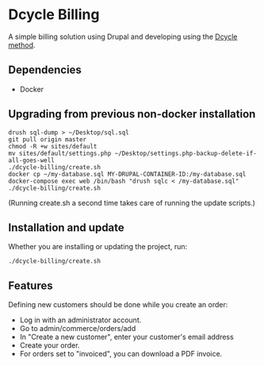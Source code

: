 Dcycle Billing
==============

A simple billing solution using Drupal and developing using the
[Dcycle method](http://dcycleproject.org/).

Dependencies
-----

 * Docker

Upgrading from previous non-docker installation
-----

    drush sql-dump > ~/Desktop/sql.sql
    git pull origin master
    chmod -R +w sites/default
    mv sites/default/settings.php ~/Desktop/settings.php-backup-delete-if-all-goes-well
    ./dcycle-billing/create.sh
    docker cp ~/my-database.sql MY-DRUPAL-CONTAINER-ID:/my-database.sql
    docker-compose exec web /bin/bash "drush sqlc < /my-database.sql"
    ./dcycle-billing/create.sh

(Running create.sh a second time takes care of running the update scripts.)

Installation and update
------------

Whether you are installing or updating the project, run:

    ./dcycle-billing/create.sh

Features
--------

Defining new customers should be done while you create an order:

 * Log in with an administrator account.
 * Go to admin/commerce/orders/add
 * In "Create a new customer", enter your customer's email address
 * Create your order.
 * For orders set to "invoiced", you can download a PDF invoice.
